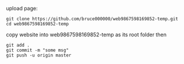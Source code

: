 upload page: 
    
    git clone https://github.com/bruce000000/web9867598169852-temp.git
    cd web9867598169852-temp
    
copy website into web9867598169852-temp as its root folder
then

    git add .
    git commit -m "some msg"
    git push -u origin master
